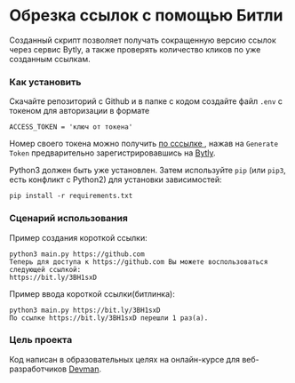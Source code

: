 # Обрезка ссылок с помощью Битли

Созданный скрипт позволяет получать сокращенную версию ссылок через сервис Bytly,
 а также проверять количество кликов по уже созданным ссылкам.

### Как установить

Скачайте репозиторий с Github и в папке с кодом создайте файл ```.env``` с токеном для авторизации в формате

```
ACCESS_TOKEN = 'ключ от токена'
```

Номер своего токена можно получить [по сссылке ](https://app.bitly.com/settings/api/), нажав на ```Generate Token```
предварительно зарегистрировавшись на [Bytly](https://bitly.com/).

Python3 должен быть уже установлен.
Затем используйте `pip` (или `pip3`, есть конфликт с Python2) для установки зависимостей:

```
pip install -r requirements.txt
```

### Сценарий использования

Пример создания короткой ссылки:
```
python3 main.py https://github.com
Теперь для доступа к https://github.com Вы можете воспользоваться следующей ссылкой:
https://bit.ly/3BH1sxD
```
Пример ввода короткой ссылки(битлинка):

```
python3 main.py https://bit.ly/3BH1sxD
По ссылке https://bit.ly/3BH1sxD перешли 1 раз(а).
```

### Цель проекта

Код написан в образовательных целях на онлайн-курсе для веб-разработчиков [Devman](https://dvmn.org/).
